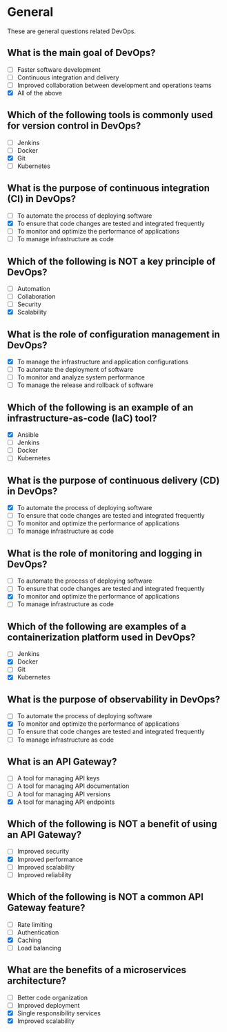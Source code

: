 # General

These are general questions related DevOps.

## What is the main goal of DevOps?

- [ ] Faster software development
- [ ] Continuous integration and delivery
- [ ] Improved collaboration between development and operations teams
- [x] All of the above

## Which of the following tools is commonly used for version control in DevOps?

- [ ] Jenkins
- [ ] Docker
- [x] Git
- [ ] Kubernetes

## What is the purpose of continuous integration (CI) in DevOps?

- [ ] To automate the process of deploying software
- [x] To ensure that code changes are tested and integrated frequently
- [ ] To monitor and optimize the performance of applications
- [ ] To manage infrastructure as code

## Which of the following is NOT a key principle of DevOps?

- [ ] Automation
- [ ] Collaboration
- [ ] Security
- [x] Scalability

## What is the role of configuration management in DevOps?

- [x] To manage the infrastructure and application configurations
- [ ] To automate the deployment of software
- [ ] To monitor and analyze system performance
- [ ] To manage the release and rollback of software

## Which of the following is an example of an infrastructure-as-code (IaC) tool?

- [x] Ansible
- [ ] Jenkins
- [ ] Docker
- [ ] Kubernetes

## What is the purpose of continuous delivery (CD) in DevOps?

- [x] To automate the process of deploying software
- [ ] To ensure that code changes are tested and integrated frequently
- [ ] To monitor and optimize the performance of applications
- [ ] To manage infrastructure as code

## What is the role of monitoring and logging in DevOps?

- [ ] To automate the process of deploying software
- [ ] To ensure that code changes are tested and integrated frequently
- [x] To monitor and optimize the performance of applications
- [ ] To manage infrastructure as code

## Which of the following are examples of a containerization platform used in DevOps?

- [ ] Jenkins
- [x] Docker
- [ ] Git
- [x] Kubernetes

## What is the purpose of observability in DevOps?

- [ ] To automate the process of deploying software
- [x] To monitor and optimize the performance of applications
- [ ] To ensure that code changes are tested and integrated frequently
- [ ] To manage infrastructure as code

## What is an API Gateway?

- [ ] A tool for managing API keys
- [ ] A tool for managing API documentation
- [ ] A tool for managing API versions
- [x] A tool for managing API endpoints

## Which of the following is NOT a benefit of using an API Gateway?

- [ ] Improved security
- [x] Improved performance
- [ ] Improved scalability
- [ ] Improved reliability

## Which of the following is NOT a common API Gateway feature?

- [ ] Rate limiting
- [ ] Authentication
- [x] Caching
- [ ] Load balancing

## What are the benefits of a microservices architecture?

- [ ] Better code organization
- [ ] Improved deployment
- [x] Single responsibility services
- [x] Improved scalability
